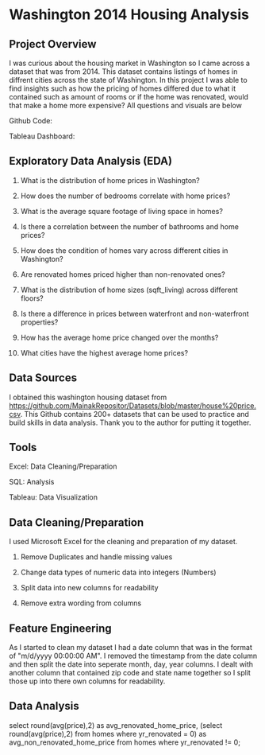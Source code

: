 # Washington 2014 Housing Analysis


## Project Overview
   I was curious about the housing market in Washington so I came across a dataset that was from 2014. This dataset contains listings of homes in diffrent    cities across the state of Washington. In this project I was able to find insights such as how the pricing of homes differed due to what it contained      such as amount of rooms or if the home was renovated, would that make a home more expensive? All questions and visuals are below

   Github Code:

   Tableau Dashboard: 


## Exploratory Data Analysis (EDA)
   1. What is the distribution of home prices in Washington?

   2. How does the number of bedrooms correlate with home prices?

   3. What is the average square footage of living space in homes?

   4. Is there a correlation between the number of bathrooms and home prices?

   5. How does the condition of homes vary across different cities in Washington?

   6. Are renovated homes priced higher than non-renovated ones?

   7. What is the distribution of home sizes (sqft_living) across different floors?

   8. Is there a difference in prices between waterfront and non-waterfront properties?

   9. How has the average home price changed over the months?

   10. What cities have the highest average home prices?


## Data Sources
   I obtained this washington housing dataset from https://github.com/MainakRepositor/Datasets/blob/master/house%20price.csv.
   This Github contains 200+ datasets that can be used to practice and build skills in data analysis. Thank you to the author	 for putting it together.  

## Tools
   Excel: Data Cleaning/Preparation
   
   SQL: Analysis
   
   Tableau: Data Visualization

## Data Cleaning/Preparation
   I used Microsoft Excel for the cleaning and preparation of my dataset.

   1. Remove Duplicates and handle missing values
      
   2. Change data types of numeric data into integers (Numbers)
      
   3. Split data into new columns for readability
      
   4. Remove extra wording from columns 

## Feature Engineering
   As I started to clean my dataset I had a date column that was in the format of "m/d/yyyy 00:00:00 AM". 
   I removed the timestamp from the date column and then split the date into seperate month, day, year columns.
   I dealt with another column that contained zip code and state name together so I split those up into there own
   columns for readability. 

## Data Analysis
   select round(avg(price),2) as avg_renovated_home_price, (select round(avg(price),2) from homes
   where yr_renovated = 0) as avg_non_renovated_home_price from homes where yr_renovated != 0;


